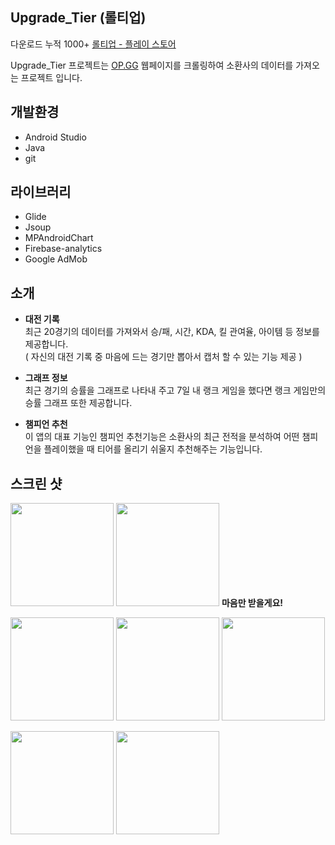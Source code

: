 ## Upgrade_Tier (롤티업)
다운로드 누적 1000+
[롤티업 - 플레이 스토어](https://play.google.com/store/apps/details?id=sjsh.com)  

Upgrade_Tier 프로젝트는 [OP.GG](https://www.op.gg/) 웹페이지를 크롤링하여 소환사의 데이터를 가져오는 프로젝트 입니다.  


## 개발환경  
* Android Studio
* Java 
* git

## 라이브러리  
* Glide
* Jsoup
* MPAndroidChart
* Firebase-analytics
* Google AdMob

## 소개  
* **대전 기록**  
최근 20경기의 데이터를 가져와서 승/패, 시간, KDA, 킬 관여율, 아이템 등 정보를 제공합니다.  
( 자신의 대전 기록 중 마음에 드는 경기만 뽑아서 캡처 할 수 있는 기능 제공 )  

* **그래프 정보**  
최근 경기의 승률을 그래프로 나타내 주고 7일 내 랭크 게임을 했다면 랭크 게임만의 승률 그래프 또한 제공합니다.  

* **챔피언 추천**  
이 앱의 대표 기능인 챔피언 추천기능은 소환사의 최근 전적을 분석하여 어떤 챔피언을 플레이했을 때 티어를 올리기 쉬울지 추천해주는 기능입니다.
  
## 스크린 샷
<img src = "https://user-images.githubusercontent.com/51706367/107036764-78712580-67fd-11eb-81f0-40d4279cb66b.jpeg" width="165px"> <img src ="https://user-images.githubusercontent.com/51706367/107036760-773ff880-67fd-11eb-8e9b-2fcc04dbf3d5.png" width="165px"> **마음만 받을게요!**  

<img src ="https://user-images.githubusercontent.com/51706367/107036777-7e670680-67fd-11eb-9c09-2a46875e1c4a.jpeg" width="165px"> <img src ="https://user-images.githubusercontent.com/51706367/107036789-8030ca00-67fd-11eb-9c19-5a3a071fe046.png" width="165px"> <img src ="https://user-images.githubusercontent.com/51706367/107036791-8161f700-67fd-11eb-8bc2-564eccebc335.png" width="165px">

<img src ="https://user-images.githubusercontent.com/51706367/107046481-0521e080-680a-11eb-93c3-c2dec9080501.png" width="165px"> <img src ="https://user-images.githubusercontent.com/51706367/107046488-06530d80-680a-11eb-88c0-8bb449baaa69.png" width="165px">

